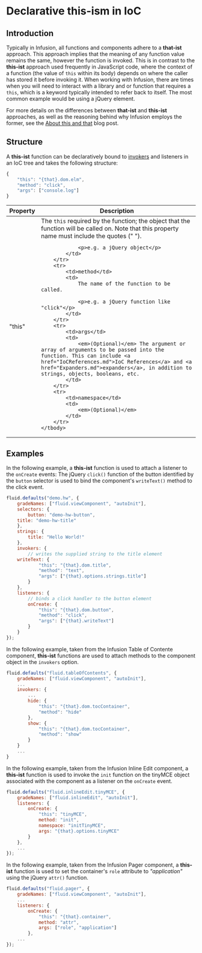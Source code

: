 # Declarative this-ism in IoC #

## Introduction ##

Typically in Infusion, all functions and components adhere to a **that-ist** approach. This approach implies that the meaning of any function value remains the same, however the function is invoked. This is in contrast to the **this-ist** approach used frequently in JavaScript code, where the context of a function (the value of `this` within its body) depends on where the caller has stored it before invoking it. When working with Infusion, there are times when you will need to interact with a library and or function that requires a `this`, which is a keyword typically intended to refer back to itself. The most common example would be using a jQuery element.

For more details on the differences between **that-ist** and **this-ist** approaches, as well as the reasoning behind why Infusion employs the former, see the [About this and that](http://fluidproject.org/blog/2008/07/21/about-this-and-that/) blog post.

## Structure ##

A **this-ist** function can be declaratively bound to [invokers](Invokers.md) and listeners in an IoC tree and takes the following structure:

```javascript
{
    "this": "{that}.dom.elm",
    "method": "click",
    "args": ["console.log"]
}
```

<table>
    <thead>
        <tr>
            <th>Property</th>
            <th>Description</th>
        </tr>
    </thead>
    <tbody>
        <tr>
            <td>"this"</td>
            <td>
                The <code>this</code> required by the function; the object that the function will be called on. Note that this property name must include the quotes (" ").

                <p>e.g. a jQuery object</p>
            </td>
        </tr>
        <tr>
            <td>method</td>
            <td>
                The name of the function to be called.

                <p>e.g. a jQuery function like "click"</p>
            </td>
        </tr>
        <tr>
            <td>args</td>
            <td>
                <em>(Optional)</em> The argument or array of arguments to be passed into the function. This can include <a href="IoCReferences.md">IoC References</a> and <a href="Expanders.md">expanders</a>, in addition to strings, objects, booleans, etc.
            </td>
        </tr>
        <tr>
            <td>namespace</td>
            <td>
                <em>(Optional)</em>
            </td>
        </tr>
    </tbody>
</table>

## Examples ##

In the following example, a **this-ist** function is used to attach a listener to the `onCreate` events: The jQuery `click()` function of the button identified by the `button` selector is used to bind the component's `writeText()` method to the click event.

```javascript
fluid.defaults("demo.hw", {
    gradeNames: ["fluid.viewComponent", "autoInit"],
    selectors: {
        button: "demo-hw-button",
    title: "demo-hw-title"
    },
    strings: {
        title: "Hello World!"
    },
    invokers: {
        // writes the supplied string to the title element
    writeText: {
            "this": "{that}.dom.title",
            "method": "text",
            "args": ["{that}.options.strings.title"]
        }
    },
    listeners: {
        // binds a click handler to the button element
        onCreate: {
            "this": "{that}.dom.button",
            "method": "click",
            "args": ["{that}.writeText"]
        }
    }
});
```

In the following example, taken from the Infusion Table of Contente component, **this-ist** functions are used to attach methods to the component object in the `invokers` option.

```javascript
fluid.defaults("fluid.tableOfContents", {
    gradeNames: ["fluid.viewComponent", "autoInit"],
    ...
    invokers: {
        ...
        hide: {
            "this": "{that}.dom.tocContainer",
            "method": "hide"
        },
        show: {
            "this": "{that}.dom.tocContainer",
            "method": "show"
        }
    }
    ...
}
```

In the following example, taken from the Infusion Inline Edit component, a **this-ist** function is used to invoke the `init` function on the tinyMCE object associated with the component as a listener on the `onCreate` event.

```javascript
fluid.defaults("fluid.inlineEdit.tinyMCE", {
    gradeNames: ["fluid.inlineEdit", "autoInit"],
    listeners: {
        onCreate: {
            "this": "tinyMCE",
            method: "init",
            namespace: "initTinyMCE",
            args: "{that}.options.tinyMCE"
        } 
    },
    ...
});
```

In the following example, taken from the Infusion Pager component, a **this-ist** function is used to set the container's `role` attribute to _"application"_ using the jQuery `attr()` function.

```javascript
fluid.defaults("fluid.pager", {
    gradeNames: ["fluid.viewComponent", "autoInit"],
    ...
    listeners: {
        onCreate: {
            "this": "{that}.container",
            method: "attr",
            args: ["role", "application"] 
        },
    ...
});
```